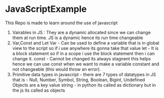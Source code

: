 # JavaScriptExample
This Repo is made to learn around the use of javascript

1. Vairables in JS : They are a dynamic allocated since we can change them at run time. JS is a dynamic hence its run time changeable 
2. Var,Const and Let 
        Var - Can be used to define a variable that is in global view to the script so if i use anywhere its gonna take that value 
        let - It is a block statement so if in a scope i use the block statement then i can change it. 
        const - Cannot be changed its always stagnent this helps hence we can use const when we want to make a variable constant and not changeable (this would throw an error).
3. Primitive data types in javascript - there are 7 types of datatypes in JS that is - Null, Number, Symbol, String, Boolean, Bigint, Undefined 
   Objects are a key value string - in python its called as dictionary but in the js its called as objects 



